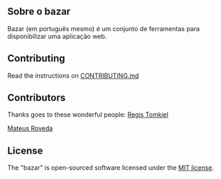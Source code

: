 ## Sobre o bazar
Bazar (em português mesmo) é um conjunto de ferramentas para disponibilizar uma aplicação web.

## Contributing
Read the instructions on [CONTRIBUTING.md](CONTRIBUTING.md)

## Contributors
Thanks goes to these wonderful people:
[Regis Tomkiel](https://github.com/tomkiel)     

[Mateus Roveda](https://github.com/mateusroveda)  

## License

The "bazar" is open-sourced software licensed under the [MIT license](https://opensource.org/licenses/MIT).
